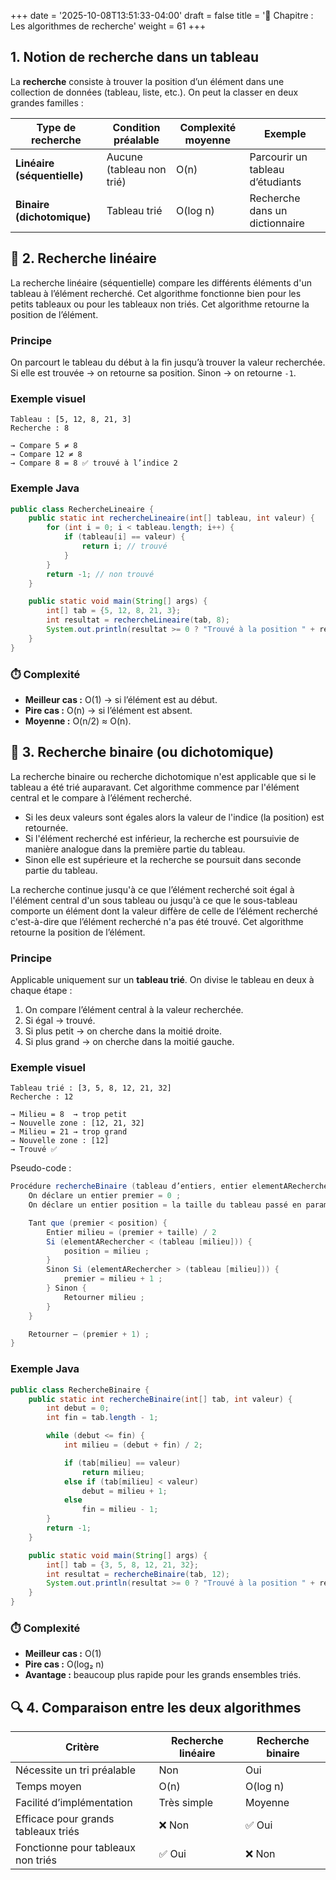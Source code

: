 +++
date = '2025-10-08T13:51:33-04:00'
draft = false
title = '📘 Chapitre : Les algorithmes de recherche'
weight = 61
+++


## 1. Notion de recherche dans un tableau

La **recherche** consiste à trouver la position d’un élément dans une collection de données (tableau, liste, etc.).
On peut la classer en deux grandes familles :

| Type de recherche           | Condition préalable       | Complexité moyenne | Exemple                          |
| --------------------------- | ------------------------- | ------------------ | -------------------------------- |
| **Linéaire (séquentielle)** | Aucune (tableau non trié) | O(n)               | Parcourir un tableau d’étudiants |
| **Binaire (dichotomique)**  | Tableau trié              | O(log n)           | Recherche dans un dictionnaire   |


## 🔹 2. Recherche linéaire

La recherche linéaire (séquentielle) compare les différents éléments d'un tableau à l’élément recherché. Cet algorithme fonctionne bien pour les petits tableaux ou pour les tableaux non triés. Cet algorithme retourne la position de l’élément.

### Principe

On parcourt le tableau du début à la fin jusqu’à trouver la valeur recherchée.
Si elle est trouvée → on retourne sa position.
Sinon → on retourne `-1`.

### Exemple visuel

```text
Tableau : [5, 12, 8, 21, 3]
Recherche : 8

→ Compare 5 ≠ 8
→ Compare 12 ≠ 8
→ Compare 8 = 8 ✅ trouvé à l’indice 2
```

### Exemple Java

```java
public class RechercheLineaire {
    public static int rechercheLineaire(int[] tableau, int valeur) {
        for (int i = 0; i < tableau.length; i++) {
            if (tableau[i] == valeur) {
                return i; // trouvé
            }
        }
        return -1; // non trouvé
    }

    public static void main(String[] args) {
        int[] tab = {5, 12, 8, 21, 3};
        int resultat = rechercheLineaire(tab, 8);
        System.out.println(resultat >= 0 ? "Trouvé à la position " + resultat : "Non trouvé");
    }
}
```

### ⏱️ Complexité

* **Meilleur cas :** O(1) → si l’élément est au début.
* **Pire cas :** O(n) → si l’élément est absent.
* **Moyenne :** O(n/2) ≈ O(n).



## 🔹 3. Recherche binaire (ou dichotomique)

La recherche binaire ou recherche dichotomique n'est applicable que si le tableau a été trié auparavant. Cet algorithme commence par l'élément central et le compare à l’élément recherché.

* Si les deux valeurs sont égales alors la valeur de l'indice (la position) est retournée.
* Si l'élément recherché est inférieur, la recherche est poursuivie de manière analogue dans la première partie du tableau.
* Sinon elle est supérieure et la recherche se poursuit dans seconde partie du tableau.

La recherche continue jusqu'à ce que l’élément recherché soit égal à l'élément central d'un sous tableau ou jusqu'à ce que le sous-tableau comporte un élément dont la valeur diffère de celle de l’élément recherché c'est-à-dire que l’élément recherché n'a pas été trouvé. 
Cet algorithme retourne la position de l’élément.


### Principe

Applicable uniquement sur un **tableau trié**.
On divise le tableau en deux à chaque étape :

1. On compare l’élément central à la valeur recherchée.
2. Si égal → trouvé.
3. Si plus petit → on cherche dans la moitié droite.
4. Si plus grand → on cherche dans la moitié gauche.

### Exemple visuel

```text
Tableau trié : [3, 5, 8, 12, 21, 32]
Recherche : 12

→ Milieu = 8  → trop petit
→ Nouvelle zone : [12, 21, 32]
→ Milieu = 21 → trop grand
→ Nouvelle zone : [12]
→ Trouvé ✅
```
Pseudo-code :
```java
Procédure rechercheBinaire (tableau d’entiers, entier elementARechercher) {
    On déclare un entier premier = 0 ;
    On déclare un entier position = la taille du tableau passé en paramètre 

    Tant que (premier < position) {
        Entier milieu = (premier + taille) / 2
        Si (elementARechercher < (tableau [milieu])) {
            position = milieu ;
        }
        Sinon Si (elementARechercher > (tableau [milieu])) {
            premier = milieu + 1 ;
        } Sinon {
            Retourner milieu ;
        } 
    } 

    Retourner – (premier + 1) ; 
}
```


### Exemple Java

```java
public class RechercheBinaire {
    public static int rechercheBinaire(int[] tab, int valeur) {
        int debut = 0;
        int fin = tab.length - 1;

        while (debut <= fin) {
            int milieu = (debut + fin) / 2;

            if (tab[milieu] == valeur)
                return milieu;
            else if (tab[milieu] < valeur)
                debut = milieu + 1;
            else
                fin = milieu - 1;
        }
        return -1;
    }

    public static void main(String[] args) {
        int[] tab = {3, 5, 8, 12, 21, 32};
        int resultat = rechercheBinaire(tab, 12);
        System.out.println(resultat >= 0 ? "Trouvé à la position " + resultat : "Non trouvé");
    }
}
```

### ⏱️ Complexité

* **Meilleur cas :** O(1)
* **Pire cas :** O(log₂ n)
* **Avantage :** beaucoup plus rapide pour les grands ensembles triés.



## 🔍 4. Comparaison entre les deux algorithmes

| Critère                             | Recherche linéaire | Recherche binaire |
| ----------------------------------- | ------------------ | ----------------- |
| Nécessite un tri préalable          | Non                | Oui               |
| Temps moyen                         | O(n)               | O(log n)          |
| Facilité d’implémentation           | Très simple        | Moyenne           |
| Efficace pour grands tableaux triés | ❌ Non              | ✅ Oui             |
| Fonctionne pour tableaux non triés  | ✅ Oui              | ❌ Non             |


